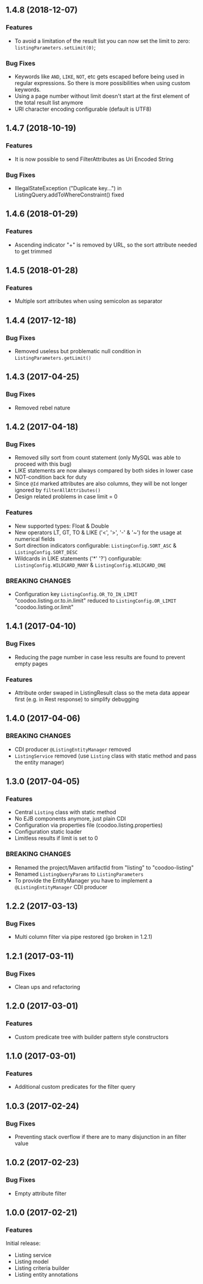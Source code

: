

<!--
### Bug Fixes
### Features
### BREAKING CHANGES
-->


<a name="1.4.8"></a>

## 1.4.8 (2018-12-07)

### Features

 *  To avoid a limitation of the result list you can now set the limit to zero: `listingParameters.setLimit(0)`;

### Bug Fixes

 * Keywords like `AND`, `LIKE`, `NOT`, etc gets escaped before being used in regular expressions. So there is more possibilities when using custom keywords.
 * Using a page number without limit doesn't start at the first element of the total result list anymore
 * URI character encoding configurable (default is UTF8)

<a name="1.4.7"></a>

## 1.4.7 (2018-10-19)

### Features

 *  It is now possible to send FilterAttributes as Uri Encoded String

### Bug Fixes

 * IllegalStateException ("Duplicate key...") in ListingQuery.addToWhereConstraint() fixed

<a name="1.4.6"></a>

## 1.4.6 (2018-01-29)

### Features

 *  Ascending indicator "+" is removed by URL, so the sort attribute needed to get trimmed


<a name="1.4.5"></a>

## 1.4.5 (2018-01-28)

### Features

 *  Multiple sort attributes when using semicolon as separator


<a name="1.4.4"></a>

## 1.4.4 (2017-12-18)

### Bug Fixes

 *  Removed useless but problematic null condition in `ListingParameters.getLimit()`


<a name="1.4.3"></a>

## 1.4.3 (2017-04-25)

### Bug Fixes

 * Removed rebel nature


<a name="1.4.2"></a>

## 1.4.2 (2017-04-18)

### Bug Fixes

 * Removed silly sort from count statement (only MySQL was able to proceed with this bug)
 * LIKE statements are now always compared by both sides in lower case
 * NOT-condition back for duty
 * Since `@Id` marked attributes are also columns, they will be not longer ignored by `filterAllAttributes()`
 * Design related problems in case limit = 0

### Features

 * New supported types: Float & Double
 * New operators LT, GT, TO & LIKE ('<', '>', '-' & '~') for the usage at numerical fields
 * Sort direction indicators configurable: `ListingConfig.SORT_ASC` & `ListingConfig.SORT_DESC`
 * Wildcards in LIKE statements ('*' '?') configurable: `ListingConfig.WILDCARD_MANY` & `ListingConfig.WILDCARD_ONE`

### BREAKING CHANGES

 * Configuration key `ListingConfig.OR_TO_IN_LIMIT` "coodoo.listing.or.to.in.limit" reduced to `ListingConfig.OR_LIMIT` "coodoo.listing.or.limit"


<a name="1.4.1"></a>

## 1.4.1 (2017-04-10)

### Bug Fixes

 * Reducing the page number in case less results are found to prevent empty pages

### Features

 * Attribute order swaped in ListingResult class so the meta data appear first (e.g. in Rest response) to simplify debugging 

<a name="1.4.0"></a>

## 1.4.0 (2017-04-06)

### BREAKING CHANGES

 * CDI producer `@ListingEntityManager` removed
 * `ListingService` removed (use `Listing` class with static method and pass the entity manager)


<a name="1.3.0"></a>

## 1.3.0 (2017-04-05)

### Features

 * Central `Listing` class with static method
 * No EJB components anymore, just plain CDI
 * Configuration via properties file (coodoo.listing.properties)
 * Configuration static loader
 * Limitless results if limit is set to 0


### BREAKING CHANGES

 * Renamed the project/Maven artifactId from "listing" to "coodoo-listing"
 * Renamed `ListingQueryParams` to `ListingParameters`
 * To provide the EntityManager you have to implement a `@ListingEntityManager` CDI producer


<a name="1.2.2"></a>

## 1.2.2 (2017-03-13)

### Bug Fixes

 * Multi column filter via pipe restored (go broken in 1.2.1)

<a name="1.2.1"></a>

## 1.2.1 (2017-03-11)

### Bug Fixes

 * Clean ups and refactoring


<a name="1.2.0"></a>

## 1.2.0 (2017-03-01)

### Features

 * Custom predicate tree with builder pattern style constructors

<a name="1.1.0"></a>

## 1.1.0 (2017-03-01)

### Features

 * Additional custom predicates for the filter query 

<a name="1.0.3"></a>

## 1.0.3 (2017-02-24)

### Bug Fixes

 * Preventing stack overflow if there are to many disjunction in an filter value


<a name="1.0.2"></a>

## 1.0.2 (2017-02-23)

### Bug Fixes

 * Empty attribute filter


<a name="1.0.0"></a>

## 1.0.0 (2017-02-21)

### Features

Initial release:

* Listing service
* Listing model
* Listing criteria builder
* Listing entity annotations
